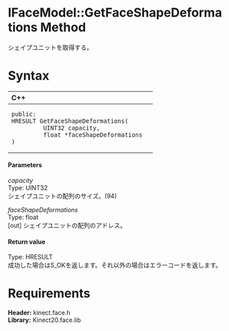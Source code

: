 IFaceModel::GetFaceShapeDeformations Method  
===========================================  

シェイプユニットを取得する。 <span id="syntaxSection"></span>

Syntax  
======  

<table>
<colgroup>
<col width="100%" />
</colgroup>
<thead>
<tr class="header">
<th align="left">C++</th>
</tr>
</thead>
<tbody>
<tr class="odd">
<td align="left"><pre><code>public:  
HRESULT GetFaceShapeDeformations(  
         UINT32 capacity,  
         float *faceShapeDeformations  
)</code></pre></td>
</tr>
</tbody>
</table>

<span id="ID4EG"></span>
#### Parameters  

*capacity*    
Type: UINT32  
シェイプユニットの配列のサイズ。(94)  

*faceShapeDeformations*    
Type: float  
[out] シェイプユニットの配列のアドレス。  

<span id="ID4EP"></span>
#### Return value  

Type: HRESULT  
成功した場合はS\_OKを返します。それ以外の場合はエラーコードを返します。  

<span id="requirements"></span>

Requirements  
============  

**Header:** kinect.face.h  
**Library:** Kinect20.face.lib  



<!--Please do not edit the data in the comment block below.-->
<!--
TOCTitle : GetFaceShapeDeformations Method
RLTitle : IFaceModel::GetFaceShapeDeformations Method
KeywordK : GetFaceShapeDeformations method
KeywordK : IFaceModel::GetFaceShapeDeformations method
KeywordF : IFaceModel::GetFaceShapeDeformations
KeywordF : GetFaceShapeDeformations
KeywordF : Microsoft.Kinect.face.IFaceModel.GetFaceShapeDeformations(UINT32,float@)
KeywordA : M:Microsoft.Kinect.face.IFaceModel.GetFaceShapeDeformations(UINT32,float@)
AssetID : M:Microsoft.Kinect.face.IFaceModel.GetFaceShapeDeformations(UINT32,float@)
Locale : en-us
CommunityContent : 1
APIType : Managed
APILocation : 
APIName : Microsoft.Kinect.face.IFaceModel::GetFaceShapeDeformations
TargetOS : Windows
TopicType : kbSyntax
DevLang : C++
DocSet : K4Wv2
ProjType : K4Wv2Proj
Technology : Kinect for Windows
Product : Kinect for Windows SDK v2
productversion : 20
-->
